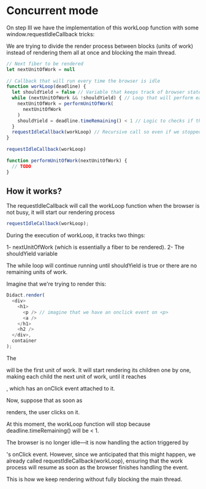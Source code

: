 # Concurrent mode

On step III we have the implementation of this workLoop function with some window.requestIdleCallback tricks:

We are trying to divide the render process between blocks (units of work) instead of rendering them all at once and blocking the main thread.

```js
// Next fiber to be rendered
let nextUnitOfWork = null
​
// Callback that will run every time the browser is idle
function workLoop(deadline) {
  let shouldYield = false // Variable that keeps track of browser state
  while (nextUnitOfWork && !shouldYield) { // Loop that will perform each unit of work
    nextUnitOfWork = performUnitOfWork(
      nextUnitOfWork
    )
    shouldYield = deadline.timeRemaining() < 1 // Logic to checks if the browser's idle time is over
  }
  requestIdleCallback(workLoop) // Recursive call so even if we stopped performing work units, as soon as the browser is idle again, we're ready to get back into work
}
​
requestIdleCallback(workLoop)
​
function performUnitOfWork(nextUnitOfWork) {
  // TODO
}
```

## How it works?

The requestIdleCallback will call the workLoop function when the browser is not busy, it will start our rendering process

```js
requestIdleCallback(workLoop);
```

During the execution of workLoop, it tracks two things:

1- nextUnitOfWork (which is essentially a fiber to be rendered).
2- The shouldYield variable

The while loop will continue running until shouldYield is true or there are no remaining units of work.

Imagine that we're trying to render this:

```js
Didact.render(
  <div>
    <h1>
      <p /> // imagine that we have an onclick event on <p>
      <a />
    </h1>
    <h2 />
  </div>,
  container
);
```

The <div> will be the first unit of work. It will start rendering its children one by one, making each child the next unit of work, until it reaches <p>, which has an onClick event attached to it.

Now, suppose that as soon as <p /> renders, the user clicks on it.

At this moment, the workLoop function will stop because deadline.timeRemaining() will be < 1.

The browser is no longer idle—it is now handling the action triggered by <p>'s onClick event. However, since we anticipated that this might happen, we already called requestIdleCallback(workLoop), ensuring that the work process will resume as soon as the browser finishes handling the event.

This is how we keep rendering without fully blocking the main thread.
